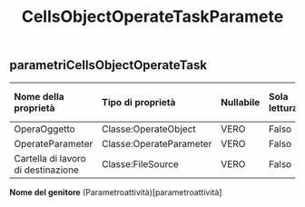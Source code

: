 ﻿---
title: CellsObjectOperateTaskParamete
second_title: Aspose.Cells Cloud Documen
type: docs
url: /it/specification/model/cellsobjectoperatetaskparameter/
description: "Aspose.Cells Specifica del modello cloud: CellsObjectOperateTaskParameter. Gestisci facilmente Excel e altri fogli di calcolo con funzionalità come apertura, generazione, modifica, divisione, unione, confronto e conversione"
weight: 50
---
## **parametriCellsObjectOperateTask**

 

| Nome della proprietà| Tipo di proprietà| Nullabile| Sola lettura| Valore di default| Descrizione|
|:- |:- |:- |:- |:- |:- |
| OperaOggetto| Classe:OperateObject| VERO| Falso|||
| OperateParameter| Classe:OperateParameter| VERO| Falso|||
| Cartella di lavoro di destinazione| Classe:FileSource| VERO| Falso|||

**Nome del genitore** (Parametroattività)[parametroattività]